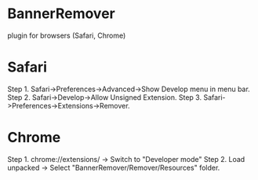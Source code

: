 # BannerRemover
plugin for browsers (Safari, Chrome)


# Safari
Step 1. Safari->Preferences->Advanced->Show Develop menu in menu bar. 
Step 2. Safari->Develop->Allow Unsigned Extension. 
Step 3. Safari->Preferences->Extensions->Remover.

# Chrome
Step 1. chrome://extensions/ -> Switch to "Developer mode"
Step 2. Load unpacked -> Select "BannerRemover/Remover/Resources" folder.
